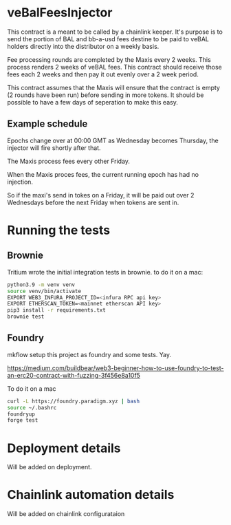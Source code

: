 # veBalFeesInjector
This contract is a meant to be called by a chainlink keeper.  It's purpose is to send the portion of BAL and bb-a-usd fees destine to be paid to veBAL holders directly into the distributor on a weekly basis.

Fee processing rounds are completed by the Maxis every 2 weeks.  This process renders 2 weeks of veBAL fees.  This contract should receive those fees each 2 weeks and then pay it out evenly over a 2 week period.

This contract assumes that the Maxis will ensure that the contract is empty (2 rounds have been run) before sending in more tokens. It should be possible to have a few days of seperation to make this easy.

## Example schedule
Epochs change over at 00:00 GMT as Wednesday becomes Thursday, the injector will fire shortly after that.   

The Maxis process fees every other Friday.

When the Maxis proces fees, the current running epoch has had no injection.

So if the maxi's send in tokes on a Friday, it will be paid out over 2 Wednesdays before the next Friday when tokens are sent in.


# Running the tests
## Brownie
Tritium wrote the initial integration tests in brownie.
to do it on a mac:
```bash
python3.9 -m venv venv
source venv/bin/activate
EXPORT WEB3_INFURA_PROJECT_ID=<infura RPC api key>
EXPORT ETHERSCAN_TOKEN=<mainnet etherscan API key>
pip3 install -r requirements.txt
brownie test
```
## Foundry

mkflow setup this project as foundry and some tests.  Yay. 

https://medium.com/buildbear/web3-beginner-how-to-use-foundry-to-test-an-erc20-contract-with-fuzzing-3f456e8a10f5

To do it on a mac

```bash
curl -L https://foundry.paradigm.xyz | bash
source ~/.bashrc
foundryup
forge test


```


# Deployment details
Will be added on deployment.

# Chainlink automation details
Will be added on chainlink configurataion

